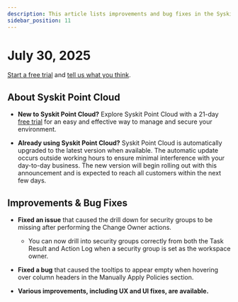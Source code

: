 ```yaml
---
description: This article lists improvements and bug fixes in the Syskit Point Cloud version 2025.3.102.1
sidebar_position: 11
---
```


# July 30, 2025

[Start a free trial](https://www.syskit.com/products/point/free-trial/) and [tell us what you think](https://www.syskit.com/company/contact-us/).

## About Syskit Point Cloud

* **New to Syskit Point Cloud?** Explore Syskit Point Cloud with a 21-day [free trial](https://www.syskit.com/products/point/free-trial/) for an easy and effective way to manage and secure your environment.

* **Already using Syskit Point Cloud?** Syskit Point Cloud is automatically upgraded to the latest version when available. The automatic update occurs outside working hours to ensure minimal interference with your day-to-day business. The new version will begin rolling out with this announcement and is expected to reach all customers within the next few days.

## Improvements & Bug Fixes 


* **Fixed an issue** that caused the drill down for security groups to be missing after performing the Change Owner actions.
    * You can now drill into security groups correctly from both the Task Result and Action Log when a security group is set as the workspace owner.

* **Fixed a bug** that caused the tooltips to appear empty when hovering over column headers in the Manually Apply Policies section.

* **Various improvements, including UX and UI fixes, are available.**
